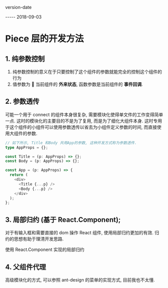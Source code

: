 version-date

----- 2018-09-03

# Piece 层的开发方法

## 1. 纯参数控制

1. 纯参数控制的意义在于只要控制了这个组件的参数就能完全的控制这个组件的行为
2. 值参数为  当前组件的 **外来状态**, 函数参数是当前组件的 **事件回调**.

## 2. 参数透传

可能一个用于 connect 的组件本身很复杂, 需要模块化使得单文件的工作变得简单一点. 这时的模块化的主要目的不是为了复用, 而是为了细化大组件本身. 这时专用于这个组件的小组件可以使用参数透传以省去为小组件定义参数的时间, 而直接使用大组件的参数.

```typescript
// 如下所示, Title 和Body 共用App的参数, 这种开发方式称为参数透传.
type AppProps = {};

const Title = (p: AppProps) => {};
const Body = (p: AppProps) => {};

const App = (p: AppProps) => {
  return (
    <div>
      <Title {...p} />
      <Body {...p} />
    </div>
  );
};
```

## 3. 局部归约 (基于 React.Component);

对于有输入框和需要直接的 dom 操作 React 组件, 使用局部归约更加的有效. 归约的思想有助于理清开发思路.

使用 React.Component 实现的局部归约

## 4. 父组件代理

高级模块化的方式, 可以参照 ant-design 的菜单的实现方式, 目前我也不太懂.

